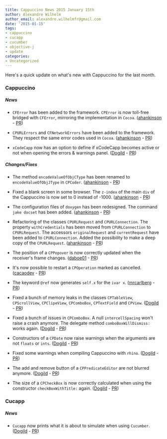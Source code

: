 ```yaml
---
title: Cappuccino News 2015 January 15th
author: Alexandre Wilhelm
author_email: alexandre.wilhelmfr@gmail.com
date: '2015-01-15'
tags:
- cappuccino
- cucapp
- cucumber
- objective-j
- update
categories:
- Uncategorized
---
```


Here's a quick update on what's new with Cappuccino for the last month.

### Cappuccino

##### News

- `CFError` has been added to the framework. `CPError` is now toll-free bridged with `CFError`, mirroring the implementation in `Cocoa`. ([ahankinson](https://github.com/ahankinson) - [PR](https://github.com/cappuccino/cappuccino/pull/2243))

- `CPURLErrors` and `CFNetworkErrors` have been added to the framework. They respect the same error codes used in `Cocoa`. ([ahankinson](https://github.com/ahankinson) - [PR](https://github.com/cappuccino/cappuccino/pull/2243))

- `xCodeCapp` now has an option to define if xCodeCapp becomes active or not when opening the errors & warnings panel. ([Dogild](https://github.com/Dogild) - [PR](https://github.com/cappuccino/cappuccino/pull/2292))

##### Changes/Fixes

- The method `encodeValueOfObjCType` has been renamed to `encodeValueOfObjJType` in `CPCoder`. ([ahankinson](https://github.com/ahankinson) - [PR](https://github.com/cappuccino/cappuccino/pull/2243))

- Fixed a blank screen in some browser. The `z-index` of the main `div` of the Cappuccino is now set to 0 instead of -1000. ([ahankinson](https://github.com/ahankinson) - [PR](https://github.com/cappuccino/cappuccino/pull/2267))

- The configuration files of `doxygen` has been redesigned. The command `jake docset` has been added. ([ahankinson](https://github.com/ahankinson) - [PR](https://github.com/cappuccino/cappuccino/pull/2252))

- Refactoring of the classes `CPURLRequest` and `CPURLConnection`. The property `withCredentials` has been moved from `CPURLConnection` to `CPURLRequest`. The accessors `originalRequest` and `currentRequest` have been added to `CPURLConnection`. Added the possibility to make a deep copy of the `CPURLRequest`. ([ahankinson](https://github.com/ahankinson) - [PR](https://github.com/cappuccino/cappuccino/pull/2272))

- The position of a `CPPopover` is now correctly updated when the receiver's frame changes. ([daboe01](https://github.com/daboe01) - [PR](https://github.com/cappuccino/cappuccino/pull/2288))

- It's now possible to restart a `CPOperation` marked as cancelled. ([cacaodev](https://github.com/cacaodev) - [PR](https://github.com/cappuccino/cappuccino/pull/2287))

- The keyword `@ref` now generates `self.x` for the `ivar x`. ([mrcarlberg](https://github.com/mrcarlberg) - [PR](https://github.com/cappuccino/cappuccino/pull/2269))

- Fixed a bunch of memory leaks in the classes `CPTableView`, `CPScrollView`, `CPClipeView`, `CPComboBox`, `CPTextField` and `CPView`. ([Dogild](https://github.com/Dogild) - [PR](https://github.com/cappuccino/cappuccino/pull/2264))

- Fixed a bunch of issues in `CPComboBox`. A null `intercellSpacing` won't raise a crash anymore. The delegate method `comboBoxWillDismiss:` works again. ([Dogild](https://github.com/Dogild) - [PR](https://github.com/cappuccino/cappuccino/pull/2264))

- Constructors of a `CPDate` now raise warnings when the arguments are not `floats` or `ints`. ([Dogild](https://github.com/Dogild) - [PR](https://github.com/cappuccino/cappuccino/pull/2227))

- Fixed some warnings when compiling Cappuccino with `rhino`. ([Dogild](https://github.com/Dogild) - [PR](https://github.com/cappuccino/cappuccino/pull/2291))

- The add and remove button of a `CPPredicateEditor` are not blurred anymore. ([Dogild](https://github.com/Dogild) - [PR](https://github.com/cappuccino/cappuccino/pull/2290))

- The size of a `CPCheckBox` is now correctly calculated when using the constructor `checkBoxWithTitle:` again. ([Dogild](https://github.com/Dogild) - [PR](https://github.com/cappuccino/cappuccino/pull/2289))


### Cucapp

##### News

- `Cucapp` now prints what it is about to simulate when using `Cucumber`. ([Dogild](https://github.com/Dogild) - [PR](https://github.com/cappuccino/cucapp/pull/23))

